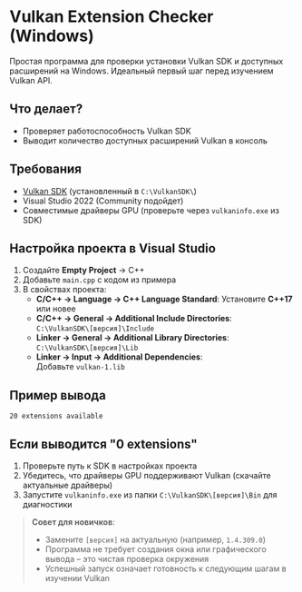 ﻿# Vulkan Extension Checker (Windows)

Простая программа для проверки установки Vulkan SDK и доступных расширений на Windows. Идеальный первый шаг перед изучением Vulkan API.

## Что делает?
- Проверяет работоспособность Vulkan SDK
- Выводит количество доступных расширений Vulkan в консоль

## Требования
- [Vulkan SDK](https://vulkan.lunarg.com/) (установленный в `C:\VulkanSDK\`)
- Visual Studio 2022 (Community подойдет)
- Совместимые драйверы GPU (проверьте через `vulkaninfo.exe` из SDK)

## Настройка проекта в Visual Studio
1. Создайте **Empty Project** → C++
2. Добавьте `main.cpp` с кодом из примера
3. В свойствах проекта:
   - **C/C++ → Language → C++ Language Standard**: Установите **C++17** или новее
   - **C/C++ → General → Additional Include Directories**:  
     `C:\VulkanSDK\[версия]\Include`
   - **Linker → General → Additional Library Directories**:  
     `C:\VulkanSDK\[версия]\Lib`
   - **Linker → Input → Additional Dependencies**:  
     Добавьте `vulkan-1.lib`

## Пример вывода
```
20 extensions available
```

## Если выводится "0 extensions"
1. Проверьте путь к SDK в настройках проекта
2. Убедитесь, что драйверы GPU поддерживают Vulkan (скачайте актуальные драйверы)
3. Запустите `vulkaninfo.exe` из папки `C:\VulkanSDK\[версия]\Bin` для диагностики

> **Совет для новичков**:  
> - Замените `[версия]` на актуальную (например, `1.4.309.0`)  
> - Программа не требует создания окна или графического вывода – это чистая проверка окружения  
> - Успешный запуск означает готовность к следующим шагам в изучении Vulkan